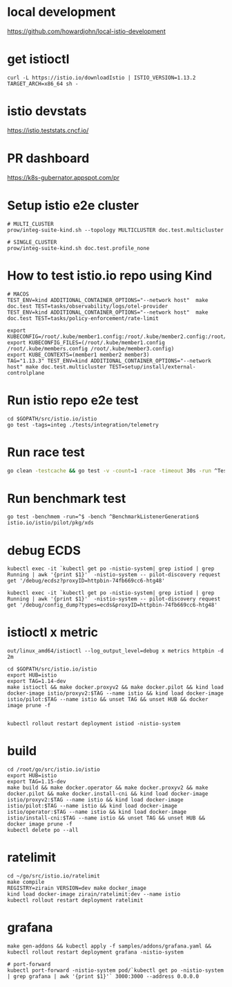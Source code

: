 # local development

https://github.com/howardjohn/local-istio-development


# get istioctl

```console
curl -L https://istio.io/downloadIstio | ISTIO_VERSION=1.13.2 TARGET_ARCH=x86_64 sh -
```

# istio devstats

https://istio.teststats.cncf.io/


# PR dashboard

https://k8s-gubernator.appspot.com/pr

# Setup istio e2e cluster

```shell
# MULTI_CLUSTER
prow/integ-suite-kind.sh --topology MULTICLUSTER doc.test.multicluster

# SINGLE_CLUSTER 
prow/integ-suite-kind.sh doc.test.profile_none
```

# How to test istio.io repo using Kind

```
# MACOS
TEST_ENV=kind ADDITIONAL_CONTAINER_OPTIONS="--network host"  make doc.test TEST=tasks/observability/logs/otel-provider
TEST_ENV=kind ADDITIONAL_CONTAINER_OPTIONS="--network host"  make doc.test TEST=tasks/policy-enforcement/rate-limit

export KUBECONFIG=/root/.kube/member1.config:/root/.kube/member2.config:/root/.kube/member3.config
export KUBECONFIG_FILES=(/root/.kube/member1.config /root/.kube/members.config /root/.kube/member3.config)
export KUBE_CONTEXTS=(member1 member2 member3)
TAG="1.13.3" TEST_ENV=kind ADDITIONAL_CONTAINER_OPTIONS="--network host" make doc.test.multicluster TEST=setup/install/external-controlplane
```


# Run istio repo e2e test

```
cd $GOPATH/src/istio.io/istio
go test -tags=integ ./tests/integration/telemetry
```

# Run race test

```bash
go clean -testcache && go test -v -count=1 -race -timeout 30s -run ^TestEDSUnhealthyEndpoints$ istio.io/istio/pilot/pkg/xds
```

# Run benchmark test

```console
go test -benchmem -run=^$ -bench ^BenchmarkListenerGeneration$ istio.io/istio/pilot/pkg/xds
```

# debug ECDS

```shell
kubectl exec -it `kubectl get po -nistio-system| grep istiod | grep Running | awk '{print $1}'` -nistio-system -- pilot-discovery request get '/debug/ecdsz?proxyID=httpbin-74fb669cc6-htg48'
```

```shell
kubectl exec -it `kubectl get po -nistio-system| grep istiod | grep Running | awk '{print $1}'` -nistio-system -- pilot-discovery request get '/debug/config_dump?types=ecds&proxyID=httpbin-74fb669cc6-htg48'
```

# istioctl x metric

```shell
out/linux_amd64/istioctl --log_output_level=debug x metrics httpbin -d 2m
```


```shell
cd $GOPATH/src/istio.io/istio
export HUB=istio
export TAG=1.14-dev
make istioctl && make docker.proxyv2 && make docker.pilot && kind load docker-image istio/proxyv2:$TAG --name istio && kind load docker-image istio/pilot:$TAG --name istio && unset TAG && unset HUB && docker image prune -f


kubectl rollout restart deployment istiod -nistio-system

```


# build

```
cd /root/go/src/istio.io/istio
export HUB=istio
export TAG=1.15-dev
make build && make docker.operator && make docker.proxyv2 && make docker.pilot && make docker.install-cni && kind load docker-image istio/proxyv2:$TAG --name istio && kind load docker-image istio/pilot:$TAG --name istio && kind load docker-image istio/operator:$TAG --name istio && kind load docker-image istio/install-cni:$TAG --name istio && unset TAG && unset HUB && docker image prune -f
kubectl delete po --all
```


# ratelimit

```console
cd ~/go/src/istio.io/ratelimit
make compile
REGISTRY=zirain VERSION=dev make docker_image
kind load docker-image zirain/ratelimit:dev --name istio
kubectl rollout restart deployment ratelimit
```

# grafana

```console
make gen-addons && kubectl apply -f samples/addons/grafana.yaml && kubectl rollout restart deployment grafana -nistio-system

# port-forward
kubectl port-forward -nistio-system pod/`kubectl get po -nistio-system | grep grafana | awk '{print $1}'` 3000:3000 --address 0.0.0.0
```